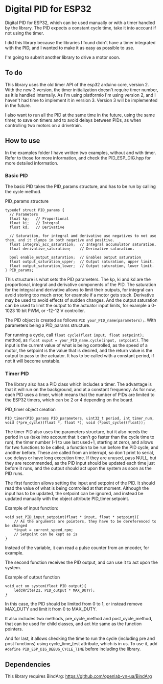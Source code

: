 # Digital PID for ESP32

Digital PID for ESP32, which can be used manually or with a timer handled by the library. The PID expects a constant cycle time, take it into account if not using the timer.

I did this library because the libraries I found didn't have a timer integrated with the PID, and I wanted to make it as easy as possible to use.

I'm going to submit another library to drive a motor soon.

## To do

This library uses the old timer API of the esp32 arduino core, version 2. With the new 3 version, the timer initialization doesn't require timer number, as it is handled internally. As I'm using platformio I'm using version 2, and I haven't had time to implement it in version 3. Version 3 will be implemented in the future.

I also want to run all the PID at the same time in the future, using the same timer, to save on timers and to avoid delays between PIDs, as when controlling two motors on a drivetrain.

## How to use

In the examples folder I have written two examples, without and with timer. Refer to those for more information, and check the PID_ESP_DIG.hpp for more detailed information.

### Basic PID

The basic PID takes the PID_params structure, and has to be run by calling the cycle method.

PID_params structure
```
typedef struct PID_params {
  // Parameters
  float kp;   // Proportional
  float ki;   // Integral
  float kd;   // Derivative

  // Saturation, for integral and derivative use negatives to not use them, and it clamps in both negative and positive.
  float integral_acc_saturation;  // Integral accumulator saturation.
  float derivative_saturation;    // Derivative saturation.

  bool enable_output_saturation;  // Enables output saturation
  float output_saturation_upper;  // Output saturation, upper limit.
  float output_saturation_lower;  // Output saturation, lower limit.
} PID_params;
```
This structure is what sets the PID parameters. The kp, ki and kd are the proportional, integral and derivative components of the PID. The saturation for the integral and derivative allows to limit their outputs, for integral can avoid storing too much error, for example if a motor gets stuck. Derivative may be used to avoid effects of sudden changes. And the output saturation can be used to limit the output to the actuator input limits, for example a 0-1023 10 bit PWM, or -12-12 V controller.

The PID object is created as follows:`PID your_PID_name(parameters);`. With parameters being a PID_params structure.

For running a cycle, call `float cycle(float input, float setpoint);` method, as `float ouput = your_PID_name.cycle(input, setpoint)`. The input is the current value of what is being controlled, as the speed of a motor, the setpoint is the value that is desired, and the return value is the output to pass to the actuator. It has to be called with a constant period, if not it will become unstable.

### Timer PID

The library also has a PID class which includes a timer. The advantage is that it will run on the background, and at a constant frequency. As for now, each PID uses a timer, which means that the number of PIDs are limited to the ESP32 timers, which can be 2 or 4 depending on the board.

PID_timer object creation
```
PID_timer(PID_params PID_parameters, uint32_t period, int timer_num, void (*pre_cycle)(float *, float *), void (*post_cycle)(float));
```
The timer PID also uses the parameters structure, but it also needs the period in us (take into account that it can't go faster than the cycle time to run), the timer number (-1 to use last used+1, starting at zero), and allows for two functions to be called, a function to be run before the PID cycle, and another before. These are called from an interrupt, so don't print to serial, use delays or have long execution time. If they are unused, pass NULL, but they are recommended, as the PID input should be updated each time just before it runs, and the output should act upon the system as soon as the PID runs.

The first function allows setting the input and setpoint of the PID. It should read the value of what is being controlled at that moment. Although the input has to be updated, the setpoint can be ignored, and instead be updated manually with the object attribute PID_timer.setpoint.

Example of input function:
```
void set_PID_input_setpoint(float * input, float * setpoint){
    // As the arguments are pointers, they have to be dereferenced to be changed
    *input = current_speed_rpm;
    // Setpoint can be kept as is
}
```
Instead of the variable, it can read a pulse counter from an encoder, for example.

The second function receives the PID output, and can use it to act upon the system.

Example of output function
```
void act_on_system(float PID_output){
    ledcWrite(21, PID_output * MAX_DUTY);
}
```
In this case, the PID should be limited from 0 to 1, or instead remove MAX_DUTY and limit it from 0 to MAX_DUTY.

It also includes two methods, pre_cycle_method and post_cycle_method, that can be used for child classes, and act hte same as the function pointers.

And for last, it allows checking the time to run the cycle (including pre and post functions) using cycle_time_test attribute, which is in us. To use it, add `#define PID_ESP_DIG_DEBUG_CYCLE_TIME` before including the library.

## Dependencies

This library requires BindArg: https://github.com/openlab-vn-ua/BindArg